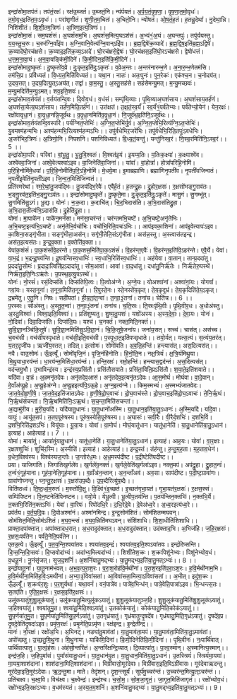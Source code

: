 

  
इन्द्रा॑सोमा॒तप॑तं। तप॑तं॒रक्षः॑। रक्ष॑उ॒ब्जतं॑। उ॒ब्जतं॒नि। न्य॑र्पयतं। अ॒र्प॒य॒तं॒वृ॒ष॒णा॒। वृ॒ष॒णा॒त॒मो॒वृधः॑। त॒मो॒वृध॒इति॑त॒मः॒ऽवृधः॑।। परा॑शृणीतं। शृ॒णी॒त॒म॒चितः॑। अ॒चितो॒नि। न्यो॑षतं। ओ॒ष॒तं॒ह॒तं। ह॒तन्नु॒देथां॑। नु॒देथा॒न्नि। निशि॑शीतं। शि॒शी॒तम॒त्रिणः॑। अ॒त्रिण॒इत्य॒त्रिणः॑।।  
इन्द्रा॑सोमा॒सं। सम॒घशं॑सं। अ॒घशं॑सम॒भि। अ॒घशं॑स॒मित्य॒घऽश॑सं। अ॒भ्य॑१॒॑अ॒घं। अ॒घन्तपुः॑। तपु॑र्ययस्तु। य॒य॒स्तु॒च॒रुः। च॒रुर॑ग्नि॒वाँइ॑व। अ॒ग्नि॒वानि॒वेत्य॑ग्नि॒वान्ऽइि॑व।। ब्र॒ह्म॒द्विषे॑क्र॒व्यादे॑। ब्र॒ह्म॒द्विष॒इति॑ब्र॒ह्म॒ऽद्विषे॑। क्र॒व्यादे॑घो॒रच॑क्षसे। क्र॒व्याद॒इति॑क्र॒व्य॒ऽअदे॑। घो॒रच॑क्षसे॒द्वेषः॑। घो॒रच॑क्षस॒इति॑घो॒रऽच॑क्षसे। द्वेषो॑धत्तं। ध॒त्त॒म॒ना॒वा॒यं। अ॒न॒वा॒यङ्कि॑मी॒दिने॑। कि॒मी॒दिन॒इति॑कि॒मी॒दिने॑।।  
इन्द्रा॑सोमादु॒ष्कृतः॑। दु॒ष्कृतो॑व॒व्रे। दुः॒कृत॒इति॑दुः॒ऽकृतः॑। व॒व्रेअ॒न्तः। अ॒न्तर॑नारम्भ॒णे। अ॒ना॒र॒म्भ॒णेतम॑सि। तम॑सि॒प्र। प्रवि॑ध्यतं। वि॒ध्य॒त॒मिति॑विध्यतं।। यथा॒न। नातः॑। अतः॒पुनः॑। पुन॒रेकः॑। एक॑श्च॒न। च॒नोदय॑त्। उ॒दय॒त्तत्। उ॒दय॒दित्यु॒त्ऽअय॑त्। तद्वां॑। वा॒म॒स्तु॒। अ॒स्तु॒सह॑से। सह॑सेमन्यु॒मत्। म॒न्यु॒मच्छवः॑। म॒न्यु॒मदिति॑म॒न्यु॒ऽमत्। शव॒इति॒शवः॑।।  
इन्द्रा॑सोमाव॒र्तय॑तं। व॒र्तय॑तन्दि॒वः। दि॒वोव॒धं। व॒धंसं। सम्पृ॑थि॒व्याः। पृ॒थि॒व्याअ॒घशं॑साय। अ॒घशं॑साय॒तर्ह॑णं। अ॒घशं॑सा॒येत्य॒घऽशं॑साय। तर्ह॑ण॒मिति॒तर्ह॑णं।। उत्त॑क्षतं। त॒क्ष॒तं॒स्व॒र्यं॑। स्व॒र्यं॑१॒॑पर्व॑तेभ्यः। पर्व॑तेभ्यो॒येन॑। येन॒रक्षः॑। रक्षो॑वावृधा॒नं। वा॒वृ॒धा॒नन्नि॒जूर्व॑थः। व॒वृ॒धा॒नमिति॑व॒वृ॒धा॒नं। नि॒जूर्व॑थ॒इति॑नि॒ऽजूर्व॑थः।।  
इन्द्रा॑सोमाव॒र्तय॑तन्दि॒वस्परि॑। पर्य॑ग्नित॒प्तेभिः॑। अ॒ग्नि॒त॒प्तेभि॑र्यु॒वं। अ॒ग्नि॒त॒प्तेभि॒रित्य॑ग्नि॒ऽत॒प्तेभिः॑। यु॒वमश्म॑हन्मभिः। अश्म॑हन्मभि॒रित्यश्म॑हन्मऽभिः।। तपु॑र्वधेभिर॒जरे॑भिः। तपु॑र्वधेभि॒रिति॒तपुः॑ऽवधेभिः। अ॒जरे॑भिर॒त्रिणः॑। अ॒त्रिणो॒नि। निपर्शा॑ने। पर्शा॑नेविध्यतं। वि॒ध्य॒तं॒यन्तु॑। यन्तु॑निस्व॒रं। नि॒स्व॒रमिति॑नि॒ऽस्व॒रं।। 5 ।।  
इन्द्रा॑सोमा॒परि॑। परि॑वां। वां॒भू॒तु॒। भू॒तु॒वि॒श्वतः॑। वि॒श्वत॑इ॒यं। इ॒यम्म॒तिः। म॒तिःक॒क्ष्या॑। क॒क्ष्याश्वे॑व। अश्वे॑ववा॒जिना॑। अश्वे॒वेत्यश्वा॑ऽइव। वा॒जिनेति॑वा॒जिना॑।। यांवां॑। वां॒होत्रां॑। होत्रां॑परिहि॒नोमि॑। प॒रि॒हि॒नोमि॑मे॒धया॑। प॒रि॒हि॒नोमीति॑प॒रि॒ऽहि॒नोमि॑। मे॒धये॒मा। इ॒माब्रह्मा॑णि। ब्रह्मा॑णिनृ॒पती॑व। नृ॒पती॑वजिन्वतं। नृ॒पती॑इ॒वेति॑नृ॒पती॑ऽइव। जि॒न्व॒त॒मिति॑जिन्वतं।।  
प्रति॑स्मरेथां। स्म॒रे॒थां॒तु॒जय॑द्भिः। तु॒जय॑द्भि॒रेवैः॑। एवै॑र्ह॒तं। ह॒तन्द्रु॒हः। द्रु॒होर॒क्षसः॑। र॒क्षसो॑भङ्गु॒राव॑तः। भ॒ङ्गु॒रव॑त॒इति॑भ॒ङ्गु॒॒रऽव॑तः।। इन्द्रा॑सोमादु॒ष्कृते॑। दु॒ष्कृते॒मा। दुः॒कृत॒इति॑दुः॒ऽकृते॑। मासु॒गं। सु॒गम्भू॑त्। सु॒गमिति॑सु॒ऽगं। भू॒द्यः। योनः॑। नः॒क॒दा। क॒दाचि॑त्। चि॒द॒भिदास॑ति। अ॒भि॒दास॑तिद्रु॒हा। अ॒भि॒दास॒तीत्य॑भि॒ऽदास॑ति। द्रु॒हेति॑द्रु॒हा।।  
योमा॑। मा॒पाके॑न। पाके॑न॒मन॑सा। मन॑सा॒चर॑न्तं। चर॑न्तमभि॒चष्टे॑। अ॒भि॒चष्टे॒अनृ॑तेभिः। अ॒भि॒चष्ट॒इत्य॑भि॒ऽचष्टे॑। अनृ॑तेभि॒र्वचो॑भिः। वचो॑भि॒रिति॒वचः॑ऽभिः।। आप॑इवका॒शिना॑। आप॑इ॒वेत्यापः॑ऽइव। का॒शिना॒सङ्गृ॑भीता। सङ्गृ॑भीता॒अस॑न्। सगृ॑भी॒तेति॒संऽगृ॑भीता। अस॑न्न॒स्तु। अ॒स्त्वास॑तइन्द्र। अस॑त॒इत्यस॑तः। इ॒न्द्र॒व॒क्ता। व॒क्तेति॑व॒क्ता।।  
येपा॑क॒शंसं॑। पा॒क॒शंसं॑वि॒हर॑न्ते। पा॒क॒शस॒मिति॑पा॒क॒ऽशंसं॑। वि॒हर॑न्त॒एवैः॑। वि॒हर॑न्त॒इति॑वि॒ऽहर॑न्ते। एवै॒र्ये। येवा॑। वा॒भ॒द्रं। भ॒द्रन्दू॒षय॑न्ति। दू॒षय॑न्तिस्व॒धाभिः॑। स्व॒धाभि॒रिति॑स्व॒धाभिः॑।। अह॑येवा। वा॒तान्। तान्प्र॒ददा॑तु। प्र॒ददा॑तु॒सोमः॑। प्र॒दादा॒त्विति॑प्र॒ऽदादा॑तु। सोम॒आवा॑। आवा॑। वा॒द॒धा॑तु। दधा॑तु॒निर्ऋ॑तेः । निर्ऋ॑तेरु॒पस्थे॑। निर्ऋ॑त॒इति॒निःऽऋ॑तेः। उ॒पस्थ॒इत्यु॒पऽस्थे॑।।  
योनः॑। नो॒रसं॑। रसं॒दिप्स॑ति। दिप्स॑तिपि॒त्वः। पि॒त्वोअ॑ग्ने। अ॒ग्ने॒यः। योअश्वा॑नां। अश्वा॑नां॒यः। योगवां॑। गवां॒यः। यस्त॒नूनां॑। त॒नूना॒मिति॑त॒नूनां॑।। रि॒पुस्ते॒नः। स्ते॒नस्ते॑य॒कृत्। ते॒य॒कृद्द॒भ्रं। ते॒य॒कृदिति॑ते॒य॒ऽकृत्। द॒भ्रमे॑तु। ए॒तु॒नि। निषः। सही॑यतां। ही॒य॒तां॒त॒न्वा॑। त॒न्वा॒३॒॑तना॑। तना॑च। चेति॑च।। 6 ।।  
प॒रस्सः। सोअ॑स्तु। अ॒स्तु॒त॒न्वा॑। त॒न्वा॒३॒॑तना॑। तना॑च। च॒ति॒स्रः। ति॒स्रःपृ॑थि॒वीः। पृ॒थि॒वीर॒धः। अ॒धोअ॑स्तु। अ॒स्तु॒विश्वाः॑। विश्वा॒इति॒विश्वाः॑।। प्रति॑शुष्यतु। शु॒ष्य॒तु॒यशः॑। यशो॑अस्य। अ॒स्य॒दे॒वाः॒। दे॒वा॒यः। योनः॑। नो॒दिवा॑। दिवा॒दिप्स॑ति। दिप्स॑ति॒यः। यश्च॑। च॒नक्तं॑। नक्त॒मिति॒नक्तं॑।।  
सु॒वि॒ज्ञा॒नञ्चि॑कि॒तुषे॑। सु॒वि॒ज्ञा॒नमिति॑सु॒ऽवि॒ज्ञा॒नं। चि॒कि॒तुषे॒जना॑य। जना॑य॒सत्। सच्च॑। चास॑त्। अस॑च्च। च॒वच॑सी। वच॑सीपस्पृधाते। वच॑सी॒इति॒वच॑सी। प॒स्पृ॒धा॒त॒इति॑पप्सृधाते।। तयो॒र्यत्। यत्स॒त्यं। स॒त्यंय॒तर॑त्। य॒तर॒दृजी॑यः। ऋजी॑य॒स्तत्। तदित्। इत्सोमः॑। सोमो॑वति। अ॒व॒ति॒हन्ति॑। हन्त्यास॑त्। अस॒दित्यस॑त्।।  
नवै। वाउ॒सोमः॑। ऊँ॒इत्यूँ॑। सोमो॑वृजि॒नं। वृ॒जि॒नंहि॑नोति। हि॒नो॒ति॒न। नक्ष॒त्रियं॑। क्ष॒त्रि॒यं॑मिथु॒या। मि॒थु॒याधा॒रय॑न्तं। धा॒रय॑न्त॒मिति॑धा॒रय॑न्तं।। हन्ति॒रक्षः॑। रक्षो॒हन्ति॑। हन्त्यास॒द्वद॑न्तं। अ॒स॒दित्यस॑त्। वद॑न्तमु॒भौ। उ॒भाविन्द्र॑स्य। इन्द्र॑स्य॒प्रसि॑तौ। प्रसि॑तौसयाते। प्रसि॑ता॒विति॒प्रऽसि॑तौ। श॒या॒ते॒इति॑शयाते।।  
यदि॑वा। वा॒हं। अ॒हमनृ॑तदेवः। अनृ॑तदेव॒आस॑। अनृ॑तदेव॒इत्यनृ॑तऽदेवः। आ॒स॒मोघं॑। मोघं॑वा। वा॒दे॒वान्। दे॒वाँअ॑प्यू॒हे। अ॒प्यू॒हेअ॑ग्ने। अ॒प्यू॒हइत्य॑पि॒ऽऊ॒हे। अ॒ग्न॒इत्य॑ग्ने।। किम॒स्मभ्यं॑। अ॒स्मभ्यं॑जातवेदः। जा॒त॒वे॒दो॒हृ॒णी॒षे॒। जा॒त॒वे॒द॒इति॑जातऽवेदः। हृ॒णी॒षे॒द्रो॒घ॒वाचः॑। द्रो॒घ॒वाच॑स्ते। द्रो॒घ॒वाच॒इति॑द्रो॒घ॒ऽवाचः॑। ते॒नि॒र्ऋ॒थं। नि॒र्ऋ॒थंस॑चन्तां। नि॒र्ऋ॒थमिति॑निः॒ऽऋ॒थं। स॒च॒न्ता॒मिति॑सचन्तां।।  
अ॒द्यामु॑रीय। मु॒री॒य॒यदि॑। यदि॑यातु॒धानः॑। या॒तु॒धानो॑अस्मि। या॒तु॒धान॒इति॑या॒तु॒ऽधानः॑। अ॒स्मि॒यदि॑। यदि॒वा। वायुः॑। आयु॑त॒तप॑। त॒तप॒पूरु॑षस्य। पूरु॑ष॒स्येति॒पूरु॑षस्य।। अ॒घासः॑। सवी॒रैः। वी॒रैर्द॒शभिः॑। द॒शभि॒र्वि। द॒शभि॒रिति॑द॒शऽभिः॑। वियू॑याः। यू॒या॒यः। योवा॑। वा॒मोघं॑। मोघं॒यातु॑धान। यातु॑धा॒नेति॑। या॒तु॒धानेति॑या॒तु॒ऽधान॑। इत्याह॑। आहेत्याह॑।। 7 ।।  
योमा॑। माया॑तुं। आया॑तुंयातु॒धान॑। यातु॑धा॒नेति॑। या॒तु॒धानेति॑या॒तु॒ऽधान॑। इत्याह॑। आह॒यः। योवा॑। वा॒र॒क्षाः। र॒क्षाश्शुचिः॑। शुचि॑र॒स्मि। अ॒स्मीति॑। इत्याह॑। आहेत्याह॑।। इन्द्र॒स्तं। तंह॑न्तु। ह॒न्तु॒म॒ह॒ता। म॒ह॒ताव॒धेन॑। व॒धेन॒विश्व॑स्य। विश्व॑स्यज॒न्तोः। ज॒न्तोर॑ध॒मः। अ॒ध॒मस्प॑दीष्ट। प॒दी॒ष्टेति॑पदीष्ट।।  
प्रया। याजिगा॑ति। जिगा॑तिख॒र्गले॑व। ख॒र्गले॑व॒नक्तं॑। ख॒र्गले॒वेति॑ख॒र्गला॑ऽइव। नक्त॒मप॑। अप॑द्रु॒हा। द्रु॒हात॒न्वं॑। त॒न्वं॑१॒॑गूह॑माना। गूह॑मा॒नेति॒गूह॑माना।। व॒व्राँअ॑न॒न्तान्। अ॒न॒न्ताँअव॑। अव॒सा। साप॑दीष्ट। प॒दी॒ष्ट॒ग्रावा॑णः। ग्रावा॑णोघ्नन्तु। घ्न॒न्तु॒र॒क्षसः॑। र॒क्षस॑उप॒ब्दैः। उ॒प॒ब्दैरित्यु॑प॒ब्दैः।।  
विति॑ष्ठध्वं। ति॒ष्ठ॒ध्वं॒म॒रुतः॑। म॒रुतो॑वि॒क्षु। वि॒क्ष्वि॑१॒॑इ॒च्छत॑। इ॒च्छत॑गृभा॒यत॑। गृ॒भा॒यत॑र॒क्षसः॑। र॒क्षस॒स्सं। सम्पि॑पिष्टन। पि॒न॒ष्टनेति॑पिनष्टन।। वयो॒ये। येभू॒त्वी। भू॒त्वीप॒तय॑न्ति। प॒तय॑न्तिन॒क्तभिः॑। न॒क्तभि॒र्ये। ऩ॒क्तभि॒रिति॑न॒क्तऽभिः॑। येवा॑। वा॒रिपः॑। रिपो॑दधि॒रे। द॒धि॒रेदे॒वे। दे॒वेअ॑ध्व॒रे। अ॒ध्व॒रइत्य॑ध्व॒रे।।  
प्रव॑र्तय। व॒र्त॒य॒दि॒वः। दि॒वोअश्मा॑नं। अश्मा॑नमिन्द्र। इ॒न्द्र॒सोम॑शितं। सोम॑शितम्मघवन्। सोम॑शित॒मिति॒सोम॑ऽशितं। म॒घ॒व॒न्त्सं। म॒घ॒व॒न्निति॑मघऽवन्। संशि॑शाधि। शि॒शा॒धीति॑शिशाधि।। प्राक्ता॒दपा॑क्तात्। अपा॑क्तादध॒रात्। अ॒ध॒रादुद॑क्तात्। अ॒ध॒रादुद॑क्तात्। उद॑क्ताद॒भि। अ॒भिज॑हि। ज॒हि॒र॒क्षसः॑। र॒क्षसः॒पर्व॑तेन। पर्व॑ते॒नेति॒पर्व॑तेन।।  
ए॒तउ॒त्ये। ऊँ॒इत्यूँ॑। प॒त॒य॒न्ति॒श्वया॑तवः। श्वया॑तव॒इन्द्रं॑। श्वया॑तव॒इति॒श्वऽया॑तवः। इन्द्रं॑दिप्सन्ति। दि॒प्स॒न्ति॒दि॒प्सवः॑। दि॒प्सवोदा॑भ्यं। अदा॑भ्य॒मित्यदा॑भ्यं।। शिशी॑तेश॒क्रः। श॒क्रःपिशु॑नेभ्यः। पिशु॑नेभ्योव॒धं। व॒धन्नू॒नं। नू॒नंसृ॑जत्। सृ॒ज॒द॒शनिं॑। अ॒शनिं॑यातु॒मद्भ्यः॑। या॒तु॒मद्भ्य॒इति॑या॒तु॒मत्ऽभ्यः॑।। 8 ।।  
इन्द्रो॑यातू॒नां। या॒तू॒नाम॑भवत्। अ॒भ॒व॒त्प॒रा॒श॒रः। प॒रा॒श॒रोह॑वि॒र्मथी॑नां। प॒रा॒श॒रइति॑प॒रा॒ऽश॒रः। ह॒वि॒र्मथी॑नाम॒भि। ह॒वि॒र्मथी॑ना॒मिति॑ह॒विः॒ऽमथी॑नां। अ॒भ्या॒३॒॑विवा॑सतां। आ॒विवा॑सता॒मित्या॒ऽविवा॑सतां।। अ॒भीत्। इदु॑श॒क्रः। ऊँ॒इत्यूँ॑। श॒क्रःप॑र॒शुः। प॒र॒शुर्यथा॑। यथा॒वनं॑। वनं॒पात्रे॑व। पात्रे॑व॒भिन्ध॑न्। पात्रे॒वेति॒पात्रा॑ऽइव। भि॒न्धन्त्स॒तः। स॒तए॑ति। ए॒ति॒र॒क्षसः॑। र॒क्षस॒इति॑र॒क्षसः॑।।  
उलू॑कयातुंशुशु॒लूक॑यातुं। उलू॑कयातु॒मित्युलू॑कऽयातुं। शु॒शु॒लूक॑यातुञ्ज॒हि। शु॒शु॒लूक॑यातु॒मिति॑शु॒शु॒लूक॑ऽयातुं। ज॒हिश्वया॑तुं। श्वया॑तुमु॒त। श्वया॑तु॒मिति॒श्वऽया॑तुं। उ॒तकोक॑यातुं। कोक॑यातु॒मिति॒कोक॑ऽयातुं।। सु॒प॒र्णया॑तुमु॒त। सु॒प॒र्णया॑तु॒मिति॑सु॒प॒र्णऽया॑तुं। उ॒तगृध्र॑यातुं। गृध्र॑यातुन्दृ॒षदे॑व। गृध्र॑यातु॒मिति॒गृध्र॑ऽयातुं। दृ॒षदे॑व॒प्र। दृ॒षदे॒वेति॑दृ॒षदा॑ऽइव। प्रमृ॑ण॒रक्षः॑। प्रमृ॒णेति॒प्रऽमृ॑ण। रक्ष॑इन्द्र। इ॒न्द्रेती॑न्द्र।।  
मानः॑। नो॒रक्षः॑। रक्षो॑अ॒भि। अ॒भिनट्। नड्या॑तु॒माव॑तां। या॒तु॒माव॑ता॒मप॑। या॒तु॒माव॑ता॒मिति॑या॒तु॒ऽमाव॑तां। अपो॑च्छतु। उ॒च्छ॒तु॒मि॒थु॒ना। मि॒थु॒नाया। याकि॑मि॒दिना॑। कि॒मी॒दिनेति॑कि॒मी॒दिना॑।। पृ॒थि॒वीनः॑। नः॒पार्थि॑वात्। पार्थि॑वात्पातु। पा॒त्वं॒ह॑सः। अंह॑सो॒न्तरि॑क्षं। अ॒न्तरि॑क्षन्दि॒व्यात्। दि॒व्यात्पा॑तु। पा॒त्व॒स्मान्। अ॒स्मानित्य॒स्मान्।।  
इन्द्र॑ज॒हि। ज॒हिपुमां॑सं। पुमां॑संयातु॒धानं॑। या॒तु॒धान॑मु॒त। या॒तु॒धान॒मिति॑या॒तु॒ऽधानं॑। उ॒तस्त्रियं॑। स्त्रियं॑मा॒यया॑। मा॒यया॒शाश॑दानां। शाश॑दाना॒मिति॒शाश॑दानां।। विग्री॑वासो॒मूर॑देवाः। विग्री॑वास॒इति॒विऽग्री॑वासः। मूर॑देवाऋदन्तु। मूर॑देवा॒इति॒मूर॑ऽदेवाः। ऋ॒द॒न्तु॒मा। माते। तेदृ॑शन्। दृ॒श॒न्त्सूर्यं॑। सूर्य॑मु॒च्चर॑न्तं। उ॒च्चर॑न्त॒मित्यु॒त्ऽचर॑न्तं।।  
प्रति॑चक्ष्व। च॒क्ष्व॒वि। विच॑क्ष्व। च॒क्ष्वेन्द्रः॑। इन्द्र॑श्च। च॒सो॒म॒। सो॒म॒जा॒गृ॒तं॒। जा॒गृ॒त॒मिति॑जागृतं।। रक्षो॑भ्योव॒धं। रक्षो॑भ्य॒इति॒रक्षः॑ऽभ्यः। व॒धम॑स्यतं। अ॒स्य॒त॒म॒शनिं॑। अ॒शनिं॑यातु॒मद्भ्यः॑। या॒तु॒मद्भ्य॒इति॑या॒तु॒मत्ऽभ्यः॑।। 9।  
